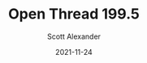 ---
layout: podcast
title: "Open Thread 199.5"
author: Scott Alexander
description: https://astralcodexten.substack.com/p/open-thread-1995
date: 2021-11-24
length: 35909
duration: 9
guid: open-thread-1995
---